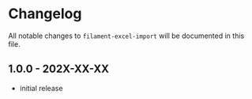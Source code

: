 # Changelog

All notable changes to `filament-excel-import` will be documented in this file.

## 1.0.0 - 202X-XX-XX

- initial release
